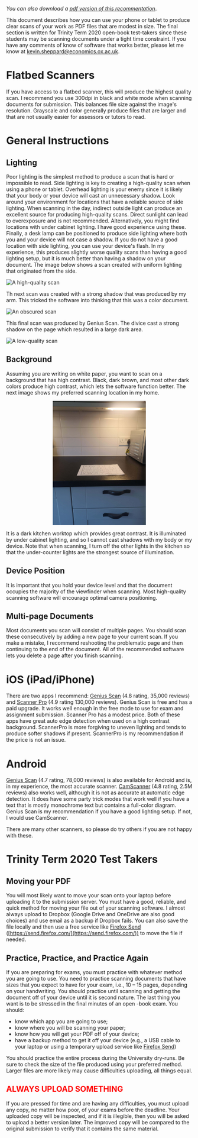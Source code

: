 <!--
.. title: Scanning Documents for Online Tutorial and Exam Submission
.. slug: scanning-recommendations
.. date: 2020-04-05 22:21:20 UTC+01:00
.. tags: 
.. category: 
.. link: 
.. description: 
.. type: text
-->

_You can also download a_ _[pdf version of this recommentation](/files/teaching/scanning-recommendations.pdf)_.

This document describes how you can use your phone or tablet to produce clear scans of
your work as PDF files that are modest in size. The final section is written for Trinity
Term 2020 open-book test-takers since these students may be scanning documents under a
tight time constraint. If you have any comments of know of software that works better,
please let me know at
[kevin.sheppard@economics.ox.ac.uk](mailto:kevin.sheppard@economics.ox.ac.uk).

# Flatbed Scanners

If you have access to a flatbed scanner, this will produce the highest quality scan. I
recommend you use 300dpi in black and white mode when scanning documents for submission.
This balances file size against the image's resolution. Grayscale and color generally
produce files that are larger and that are not usually easier for assessors or tutors to
read. 

# General Instructions

## Lighting

Poor lighting is the simplest method to produce a scan that is hard or impossible to
read. Side lighting is key to creating a high-quality scan when using a phone or tablet.
Overhead lighting is your enemy since it is likely that your body or your device will
cast an unnecessary shadow. Look around your environment for locations that have a
reliable source of side lighting. When scanning in the day, indirect outside light can
produce an excellent source for producing high-quality scans. Direct sunlight can lead
to overexposure and is not recommended. Alternatively, you might find locations with
under cabinet lighting. I have good experience using these. Finally, a desk lamp can be
positioned to produce side lighting where both you and your device will not case a
shadow. If you do not have a good location with side lighting, you can use your device's
flash. In my experience, this produces slightly worse quality scans than having a good
lighting setup, but it is much better than having a shadow on your document. The image below
shows a scan created with uniform lighting that originated from the side.

![A high-quality scan](/images/teaching/scanning/high-quality.png "A high-quality scan")

Th next scan was created with a strong shadow that was produced by my arm. This tricked the
software into thinking that this was a color document.

![An obscured scan](/images/teaching/scanning/arm.png "A scan with a strong shadow produced by my arm that was incorrectly determined to be color")

This final scan was produced by Genius Scan. The divice cast a strong shadow on the page
which resulted in a large dark area.

![A low-quality scan](/images/teaching/scanning/device.png "A scan with a strong shadow produced by my arm that produced large black areas.")


## Background

Assuming you are writing on white paper, you want to scan on a background that has high
contrast. Black, dark brown, and most other dark colors produce high contrast, which
lets the software function better. The next image shows my preferred
scanning location in my home. 

<img alt="A good scaning location" src="../../images/teaching/scanning/location.jpg" title="An ideal scanning location with under cabinet lighting and a dark background." style="margin-left: auto;    max-width: 50%;    margin-right: auto;    display: block;" >

It is a dark kitchen worktop which provides great
contrast. It is illuminated by under cabinet lighting, and so I cannot cast shadows with
my body or my device. Note that when scanning, I turn off the other lights in the
kitchen so that the under-counter lights are the strongest source of illumination.

## Device Position

It is important that you hold your device level and that the document occupies the
majority of the viewfinder when scanning. Most high-quality scanning software will
encourage optimal camera positioning.

## Multi-page Documents

Most documents you scan will consist of multiple pages. You should scan these
consecutively by adding a new page to your current scan. If you make a mistake, I
recommend reshooting the problematic page and then continuing to the end of the
document. All of the recommended software lets you delete a page after you finish
scanning.

# iOS (iPad/iPhone)

There are two apps I recommend: [Genius
Scan](https://apps.apple.com/gb/app/genius-scan-pdf-scanner/id377672876) (4.8 rating,
35,000 reviews) and [Scanner
Pro](https://apps.apple.com/us/app/scanner-pro-pdf-scanner-app/id333710667) (4.9 rating
130,000 reviews). Genius Scan is free and has a paid upgrade. It works well enough in
the free mode to use for exam and assignment submission. Scanner Pro has a modest price.
Both of these apps have great auto edge detection when used on a high contrast
background. ScannerPro is more forgiving to uneven lighting and tends to produce softer
shadows if present. ScannerPro is my recommendation if the price is not an issue.

# Android

[Genius
Scan](https://play.google.com/store/apps/details?id=com.thegrizzlylabs.geniusscan.free&hl=en_GB)
(4.7 rating, 78,000 reviews) is also available for Android and is, in my experience, the
most accurate scanner.
[CamScanner](https://play.google.com/store/apps/details?id=com.intsig.camscanner&hl=en_GB)
(4.8 rating, 2.5M reviews) also works well, although it is not as accurate at automatic
edge detection. It does have some party trick modes that work well if you have a text
that is mostly monochrome text but contains a full-color diagram. Genius Scan is my
recommendation if you have a good lighting setup. If not, I would use CamScanner.

There are many other scanners, so please do try others if you are not happy with
these. 

# Trinity Term 2020 Test Takers

## Moving your PDF

You will most likely want to move your scan onto your laptop before uploading it to the
submission server. You must have a good, reliable, and quick method for moving your file
out of your scanning software. I almost always upload to Dropbox (Google Drive and
OneDrive are also good choices) and use email as a backup if Dropbox fails. You can also
save the file locally and then use a free service like
[Firefox Send](https://send.firefox.com/)
([https://send.firefox.com/](https://send.firefox.com/)) to move the file if needed.

## Practice, Practice, and Practice Again

If you are preparing for exams, you must practice with whatever method you are going to
use. You need to practice scanning documents that have sizes that you expect to have for
your exam, i.e., 10 – 15 pages, depending on your handwriting. You should practice until
scanning and getting the document off of your device until it is second nature. The last
thing you want is to be stressed in the final minutes of an open -book exam. You
should: 

* know which app you are going to use; 
* know where you will be scanning your paper; 
* know how you will get your PDF off of your device; 
* have a backup method to get it off your device (e.g., a USB cable to your laptop or
using a temporary upload service like [Firefox Send](https://send.firefox.com/))

You should practice the entire process during the University dry-runs. Be sure to check
the size of the file produced using your preferred method. Larger files are more likely
may cause difficulties uploading, all things equal.

## <span style="color:#ff0000">ALWAYS UPLOAD SOMETHING</span>

If you are pressed for time and are having any difficulties, you must upload any copy,
no matter how poor, of your exams before the deadline. Your uploaded copy will be
inspected, and if it is illegible, then you will be asked to upload a better version
later. The improved copy will be compared to the original submission to verify that it
contains the same material.
